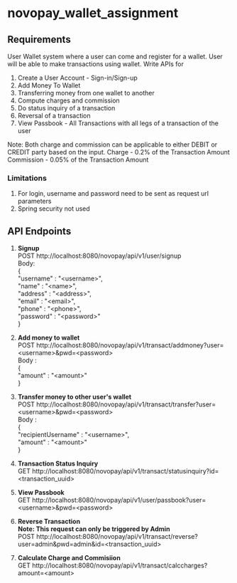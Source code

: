 # novopay_wallet_assignment

## Requirements

User Wallet system where a user can come and register for a wallet. User will be able to make transactions using wallet. Write APIs for

1. Create a User Account - Sign-in/Sign-up
2. Add Money To Wallet
3. Transferring money from one wallet to another
4. Compute charges and commission
5. Do status inquiry of a transaction
6. Reversal of a transaction
7. View Passbook - All Transactions with all legs of a transaction of the user

Note: Both charge and commission can be applicable to either DEBIT or CREDIT party based on the input.
Charge - 0.2% of the Transaction Amount
Commission - 0.05% of the Transaction Amount     

### Limitations
1. For login, username and password need to be sent as request url parameters
2. Spring security not used

## API Endpoints

1. **Signup** <br/>
    POST    http://localhost:8080/novopay/api/v1/user/signup <br/>
    Body: <br/>
    {<br/>
      "username" : "\<username\>", <br/>
      "name" : "\<name\>", <br/>
      "address" : "\<address\>", <br/>
      "email" : "\<email\>", <br/>
      "phone" : "\<phone\>", <br/>
      "password" : "\<password\>" <br/>
    }

2. **Add money to wallet** <br/>
    POST    http://localhost:8080/novopay/api/v1/transact/addmoney?user=<username\>&pwd=<password\> <br/>
    Body : <br/>
    { <br/>
      "amount" : "\<amount\>" <br/>
    }
    
3. **Transfer money to other user's wallet** <br/>
    POST    http://localhost:8080/novopay/api/v1/transact/transfer?user=<username\>&pwd=<password\> <br/>
    Body : <br/>
    { <br/>
      "recipientUsername" : "\<username\>", <br/>
      "amount" : "\<amount\>" <br/>
    }
    
4. **Transaction Status Inquiry** <br/> 
    GET   http://localhost:8080/novopay/api/v1/transact/statusinquiry?id=<transaction_uuid\> <br/>
    
5. **View Passbook**  <br/>
    GET   http://localhost:8080/novopay/api/v1/user/passbook?user=<username\>&pwd=<password\> <br/>
    
6. **Reverse Transaction** <br/>
    **Note: This request can only be triggered by Admin** <br/>
    POST    http://localhost:8080/novopay/api/v1/transact/reverse?user=admin&pwd=admin&id=<transaction_uuid\> <br/>

7. **Calculate Charge and Commisiion**  <br/>
    GET     http://localhost:8080/novopay/api/v1/transact/calccharges?amount=<amount\>  <br/>
